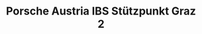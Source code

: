 ---
title: "Porsche Austria IBS Stützpunkt Graz 2"
url: /graz/porsche-austria-ibs-stuetzpunkt-graz-2/
shop: Autowerkstatt
---